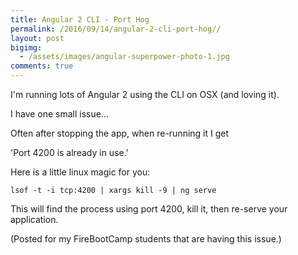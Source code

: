 ```yaml
---
title: Angular 2 CLI - Port Hog
permalink: /2016/09/14/angular-2-cli-port-hog//
layout: post
bigimg:
  - /assets/images/angular-superpower-photo-1.jpg
comments: true
---
```


I'm running lots of Angular 2 using the CLI on OSX (and loving it).

I have one small issue...

Often after stopping the app, when re-running it I get

'Port 4200 is already in use.'

Here is a little linux magic for you:

```
lsof -t -i tcp:4200 | xargs kill -9 | ng serve
```

This will find the process using port 4200, kill it, then re-serve your application.

(Posted for my FireBootCamp students that are having this issue.)